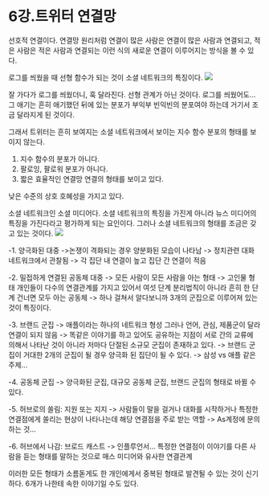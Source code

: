 # 6강.트위터 연결망

선호적 연결이다.
연결망 원리처럼 연결이 많은 사람은 연결이 많은 사람과 연결되고, 적은 사람은 적은 사람과 연결되는 이런 식의 새로운 연결이 이루어지는 방식을 볼 수 있다.

로그를 씌웠을 때 선형 함수가 되는 것이 소셜 네트워크의 특징이다.
![](https://velog.velcdn.com/images/jhaneul/post/83d9d03b-7d7e-4b65-b5c8-0fdddaf63c3c/image.png)


잘 가다가 로그를 씌웠더니, 훅 달라진다.
선형 관계가 아닌 것이다. 로그를 씌웠어도…
그 애기는 흔히 애기했던 뒤에 있는 분포가 부익부 빈익빈의 분포여야 하는데 
거기서 조금 달라지게 된 것이다.

그래서 트위터는 흔히 보여지는 소셜 네트워크에서 보이는 지수 함수 분포의 형태를 보이지 않는다.

1. 지수 함수의 분포가 아니다.
2. 팔로잉, 팔로워 분포가 아니다.
3. 짧은 효율적인 연결망 연결의 형태를 보이고 있다. 

낮은 수준의 상호 호혜성을 가지고 있다.

소셜 네트워크인 소셜 미디어다. 소셜 네트워크의 특징을 가진게 아니라 뉴스 미디어의 특징을 가진다라고 평가하게 되는 요인이다.
그러나 소셜 네트워크의 형태를 조금은 갖고 있는 것이다.
![](https://velog.velcdn.com/images/jhaneul/post/45c47cc0-fcbd-4a23-95ea-7c71d39d1381/image.png)


-1. 양극화된 대중 
->논쟁이 격화되는 경우 양분화된 모습이 나타남
-> 정치관련 대화 네트워크에서 관찰됨
-> 각 집단 내 연결이 높고 집단 간 연결이 적음

-2. 밀접하게 연결된 공동체 대중
-> 모든 사람이 모든 사람을 아는 형태
-> 고인물 형태 개인들이 다수의 연결관계를 가지고 있어서 여섯 단계 분리법칙이 아니라 흔히 한 단계 건너면 모두 아는 공동체
-> 하나 걸쳐서 알다보니까 3개의 군집으로 이루어져 있는 것이 특징이다.

-3. 브랜드 군집
-> 애플이라는 하나의 네트워크 형성 그러나 언어, 관심, 제품군이 달라 연결이 되지 않음
-> 똑같은 이야기를 하고 있어도 공유하는 지점이 서로 간의 교류에 의해서 나타난 것이 아니라 저마다 단절된 소규모 군집이 존재하고 있다.
->  브랜드 군집이 거대한 2개의 군집이 될 경우 양극화 된 집단이 될 수 있다.
-> 삼성 vs 애플 같은 주제…

-4. 공동체 군집
->  양극화된 군집, 대규모 공동체 군집, 브랜드 군집의 형태로 바뀔 수 있다.

-5. 허브로의 쏠림: 지원 또는 지지
-> 사람들이 말을 걸거나 대화를 시작하거나 특정한 연결점에게 쏠리는 현상이 나타나는데 해당 연결점을 주로 받는 역할
-> As계정에 문의하는 것…

-6. 허브에서 나감: 브로드 캐스트
-> 인플루언서… 특정한 연결점이 이야기를 다른 사람을 듣는 형태를 말하는 것으로 매스 미디어와 유사한 연결관계

이러한 모든 형태가 소름돋게도 한 개인에게서 중복된 형태로 발견될 수 있는 것이 신기하다.
6개가 나한테 속한 이야기일 수도 있다.


